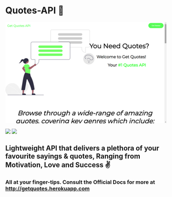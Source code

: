 # Quotes-API 🚀
![Screenshot](./Screenshot24.png)
<br>


![](https://img.shields.io/badge/Framework-Node-informational?style=flat&logo=node.js&logoColor=white&color=2bbc8a)
![](https://img.shields.io/badge/Code-HTML/CSS-informational?style=flat&logo=html5&logoColor=white&color=2bbc8a)

## Lightweight API that delivers a plethora of your favourite sayings & quotes, Ranging from Motivation, Love and Success ✌
### All at your finger-tips. Consult the Official Docs for more at http://getquotes.herokuapp.com 
